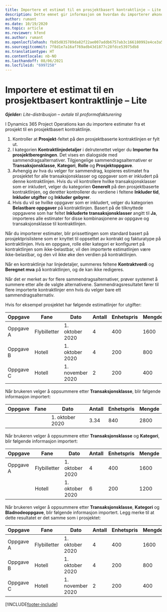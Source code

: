 ```yaml
---
title: Importere et estimat til en prosjektbasert kontraktlinje – Lite
description: Dette emnet gir informasjon om hvordan du importerer økonomiske estimater fra et prosjekt til en kontraktlinje.
author: rumant
ms.date: 10/19/2020
ms.topic: article
ms.reviewer: kfend
ms.author: rumant
ms.openlocfilehash: fb85d835789da82f22ae007addb6757ab3c166180992e4ce3a5c85606be6671d
ms.sourcegitcommit: 7f8d1e7a16af769adb43d1877c28fdce53975db8
ms.translationtype: HT
ms.contentlocale: nb-NO
ms.lasthandoff: 08/06/2021
ms.locfileid: "6997258"
---
```

# <a name="import-an-estimate-to-a-project-based-contract-line---lite"></a>Importere et estimat til en prosjektbasert kontraktlinje – Lite

_**Gjelder:** Lite-distribusjon – avtale til proformafakturering_

I Dynamics 365 Project Operations kan du importere estimater fra et prosjekt til en prosjektbasert kontraktlinje.

1. Kontroller at **Prosjekt**-feltet på den prosjektbaserte kontraktlinjen er fylt ut.
2. I kategorien **Kontraktlinjedetaljer** i delrutenettet velger du **Importer fra prosjektberegningen**. Det vises en dialogside med sammendragsalternativer. Tilgjengelige sammendragsalternativer er **Transaksjonsklasse**, **Kategori**, **Rolle** og **Prosjektoppgave**.
3. Avhengig av hva du velger for sammendrag, kopieres estimatet fra prosjektet for alle transaksjonsklasser og oppgaver som er inkludert på denne kontraktlinjen. Hvis du vil kontrollere hvilke transaksjonsklasser som er inkludert, velger du kategorien **Generelt** på den prosjektbaserte kontraktlinjen, og deretter kontrollerer du verdiene i feltene **Inkluder tid**, **Inkluder utgifter** og **Inkluder gebyrer**. 
4. Hvis du vil se hvilke oppgaver som er inkludert, velger du kategorien **Belastbare oppgaver** på kontraktlinjen. Basert på de tilknyttede oppgavene som har feltet **Inkluderte transaksjonsklasser** angitt til **Ja**, importeres alle estimater for disse kombinasjonene av oppgave og transaksjonsklasse til kontraktlinjen.

Når du importerer estimater, blir prissettingen som standard basert på prosjektprislistene som er knyttet til oppsettet av kontrakt og fakturatype på kontraktlinjen. Hvis en oppgave, rolle eller kategori er konfigurert på kontraktlinjen som ikke-belastbar, vil den importerte estimatlinjen være ikke-belastbar, og den vil ikke øke den verdien på kontraktlinjen.

Når en kontraktlinje har linjedetaljer, summeres feltene **Kontraktverdi** og **Beregnet mva** på kontraktlinjen, og de kan ikke redigeres.

Når det er merket av for flere sammendragsalternativer, prøver systemet å summere etter alle de valgte alternativene. Sammendragsresultatet fører til flere importerte kontraktlinjer enn hvis du velger bare ett sammendragsalternativ.

Hvis for eksempel prosjektet har følgende estimatlinjer for utgifter:

| Oppgave | Fane | Dato | Antall | Enhetspris | Mengde |
| --- | --- | --- | --- | --- | --- |
| Oppgave A | Flybilletter | 1. oktober 2020 | 4 | 400 | 1600 |
| Oppgave B | Hotell | 1. oktober 2020 | 4 | 200 | 800 |
| Oppgave C | Hotell | 1. november 2020 | 2 | 200 | 400 |

Når brukeren velger å oppsummere etter **Transaksjonsklasse**, blir følgende informasjon importert:

| Oppgave | Fane | Dato | Antall | Enhetspris | Mengde |
| --- | --- | --- | --- | --- | --- |
| &nbsp; | &nbsp; | 1. oktober 2020 | 3.34 | 840 | 2800 |

Når brukeren velger å oppsummere etter **Transaksjonsklasse** og **Kategori**, blir følgende informasjon importert:

| Oppgave | Fane | Dato | Antall | Enhetspris | Mengde |
| --- | --- | --- | --- | --- | --- |
| Oppgave A | Flybilletter | 1. oktober 2020 | 4 | 400 | 1600 |
| &nbsp;| Hotell | 1. oktober 2020 | 6 | 200 | 1200 |

Når brukeren velger å oppsummere etter **Transaksjonsklasse**, **Kategori** og **Bladnodeoppgave**, blir følgende informasjon importert. Legg merke til at dette resultatet er det samme som i prosjektet:

| Oppgave | Fane | Dato | Antall | Enhetspris | Mengde |
| --- | --- | --- | --- | --- | --- |
| Oppgave A | Flybilletter | 1. oktober 2020 | 4 | 400 | 1600 |
| Oppgave B | Hotell | 1. oktober 2020 | 4 | 200 | 800 |
| Oppgave C | Hotell | 1. november 2020 | 2 | 200 | 400 |


[!INCLUDE[footer-include](../../includes/footer-banner.md)]